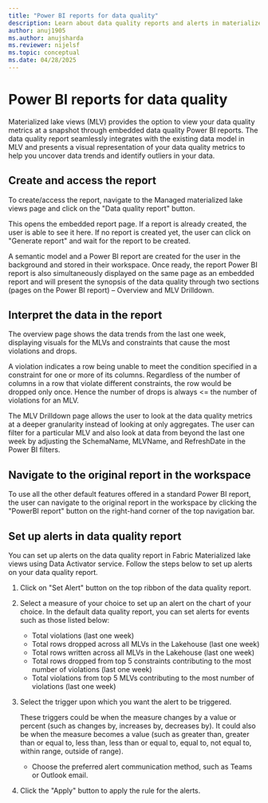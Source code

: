 ```yaml
---
title: "Power BI reports for data quality"
description: Learn about data quality reports and alerts in materialized lake views within lakehouse in Microsoft Fabric
author: anuj1905 
ms.author: anujsharda
ms.reviewer: nijelsf
ms.topic: conceptual
ms.date: 04/28/2025
---
```


 
# Power BI reports for data quality

Materialized lake views (MLV)  provides the option to view your data quality metrics at a snapshot through embedded data quality Power BI reports. The data quality report seamlessly integrates with the existing data model in MLV and presents a visual representation of your data quality metrics to help you uncover data trends and identify outliers in your data.  


## Create and access the report 

To create/access the report, navigate to the Managed materialized lake views page and click on the "Data quality report" button. 

This opens the embedded report page. If a report is already created, the user is able to see it here. If no report is  created yet, the user can click on "Generate report" and wait for the report to be created. 


A semantic model and a Power BI report are created for the user in the background and stored in their workspace. 
Once ready, the report Power BI report is also simultaneously displayed on the same page as an embedded report and will present the synopsis of the data quality through two sections (pages on the Power BI report) – Overview and MLV Drilldown. 

 
## Interpret the data in the report

The overview page shows the data trends from the last one week, displaying visuals for the MLVs and constraints that cause the most violations and drops.

A violation indicates a row being unable to meet the condition specified in a constraint for one or more of its columns. 
Regardless of the number of columns in a row that violate different constraints, the row would be dropped only once. 
Hence the number of drops is always <= the number of violations for an MLV. 



The MLV Drilldown page allows the user to look at the data quality metrics at a deeper granularity instead of looking at only aggregates.
The user can filter for a particular MLV and also look at data from beyond the last one week by adjusting the SchemaName, MLVName, and RefreshDate in the Power BI filters. 

 
 
## Navigate to the original report in the workspace 

To use all the other default features offered in a standard Power BI report, the user can navigate to the original report in the workspace by clicking the "PowerBI report" button on the right-hand corner of the top navigation bar. 


## Set up alerts in data quality report 

You can set up alerts on the data quality report in Fabric Materialized lake views using Data Activator service. Follow the steps below to set up alerts on your data quality report.  

1. Click on "Set Alert" button on the top ribbon of the data quality report. 

1. Select a measure of your choice to set up an alert on the chart of your choice.
   In the default data quality report, you can set alerts for events such as those listed below:
   * Total violations (last one week)
   * Total rows dropped across all MLVs in the Lakehouse (last one week)
   * Total rows written across all MLVs in the Lakehouse (last one week)
   * Total rows dropped from top 5 constraints contributing to the most number of violations (last one week)
   * Total violations from top 5 MLVs contributing to the most number of violations (last one week) 

1. Select the trigger upon which you want the alert to be triggered. 

   These triggers could be when the measure changes by a value or percent (such as changes by, increases by, decreases by). It could also be when the measure becomes a value (such as greater than, greater than or equal to, less than, less than or equal to, equal to, not equal to, within range, outside of range).
   * Choose the preferred alert communication method, such as Teams or Outlook email. 

1. Click the "Apply" button to apply the rule for the alerts. 
